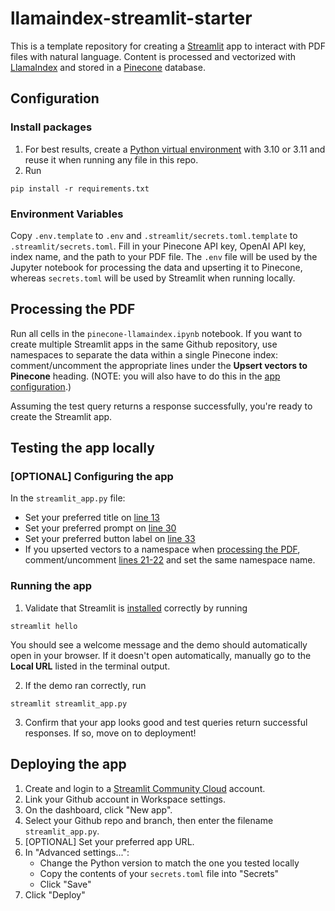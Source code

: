 # llamaindex-streamlit-starter

This is a template repository for creating a [Streamlit](https://streamlit.io) app to interact with PDF files with natural language. Content is processed and vectorized with [LlamaIndex](https://www.llamaindex.ai/) and stored in a [Pinecone](https://pinecone.io) database.

## Configuration

### Install packages

1. For best results, create a [Python virtual environment](https://realpython.com/python-virtual-environments-a-primer/) with 3.10 or 3.11 and reuse it when running any file in this repo.
2. Run

```shell
pip install -r requirements.txt
```

### Environment Variables

Copy `.env.template` to `.env` and `.streamlit/secrets.toml.template` to `.streamlit/secrets.toml`. Fill in your Pinecone API key, OpenAI API key, index name, and the path to your PDF file. The `.env` file will be used by the Jupyter notebook for processing the data and upserting it to Pinecone, whereas `secrets.toml` will be used by Streamlit when running locally.

## Processing the PDF

Run all cells in the `pinecone-llamaindex.ipynb` notebook. If you want to create multiple Streamlit apps in the same Github repository, use namespaces to separate the data within a single Pinecone index: comment/uncomment the appropriate lines under the **Upsert vectors to Pinecone** heading. (NOTE: you will also have to do this in the [app configuration](#optional-configuring-the-app).)

Assuming the test query returns a response successfully, you're ready to create the Streamlit app.

## Testing the app locally

### [OPTIONAL] Configuring the app

In the `streamlit_app.py` file:

- Set your preferred title on [line 13](https://github.com/pinecone-field/llamaindex-streamlit-starter/blob/ed56db5bdcb940bece8c68f9034debd83d3e3e41/streamlit_app.py#L13)
- Set your preferred prompt on [line 30](https://github.com/pinecone-field/llamaindex-streamlit-starter/blob/ed56db5bdcb940bece8c68f9034debd83d3e3e41/streamlit_app.py#L30)
- Set your preferred button label on [line 33](https://github.com/pinecone-field/llamaindex-streamlit-starter/blob/ed56db5bdcb940bece8c68f9034debd83d3e3e41/streamlit_app.py#L33)
- If you upserted vectors to a namespace when [processing the PDF](#processing-the-pdf), comment/uncomment [lines 21-22](https://github.com/pinecone-field/llamaindex-streamlit-starter/blob/ed56db5bdcb940bece8c68f9034debd83d3e3e41/streamlit_app.py#L21) and set the same namespace name.

### Running the app

1. Validate that Streamlit is [installed](#install-packages) correctly by running

```shell
streamlit hello
```

You should see a welcome message and the demo should automatically open in your browser. If it doesn't open automatically, manually go to the **Local URL** listed in the terminal output.

2. If the demo ran correctly, run

```shell
streamlit streamlit_app.py
```

3. Confirm that your app looks good and test queries return successful responses. If so, move on to deployment!

## Deploying the app

1. Create and login to a [Streamlit Community Cloud](https://share.streamlit.io) account.
2. Link your Github account in Workspace settings.
3. On the dashboard, click "New app".
4. Select your Github repo and branch, then enter the filename `streamlit_app.py`.
5. [OPTIONAL] Set your preferred app URL.
6. In "Advanced settings...":
   - Change the Python version to match the one you tested locally
   - Copy the contents of your `secrets.toml` file into "Secrets"
   - Click "Save"
7. Click "Deploy"
